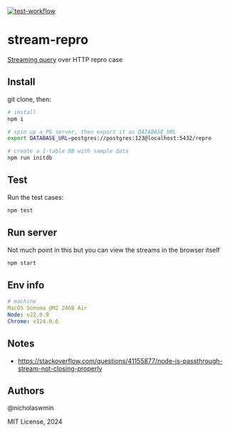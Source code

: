 [![test-workflow][test-workflow-badge]][ci-test]

# stream-repro
[Streaming query][streams] over HTTP repro case

## Install

git clone, then:

```bash
# install
npm i

# spin up a PG server, then export it as DATABASE_URL
export DATABASE_URL=postgres://postgres:123@localhost:5432/repro

# create a 1-table DB with sample data
npm run initdb
```

## Test

Run the test cases:

```bash
npm test
```

## Run server

Not much point in this but you can view the streams
in the browser itself

```bash
npm start
```

## Env info

```yml
# machine
MacOS Sonoma @M2 24GB Air
Node: v22.0.0
Chrome: v124.0.6  
```

## Notes

- https://stackoverflow.com/questions/41155877/node-js-passthrough-stream-not-closing-properly

## Authors

@nicholaswmin

MIT License, 2024

[test-workflow-badge]: https://github.com/nicholaswmin/stream-repro/actions/workflows/tests.yml/badge.svg
[ci-test]: https://github.com/nicholaswmin/stream-repro/actions/workflows/tests.yml
[streams]: https://nodejs.org/api/stream.html#readable-streams
[nicholaswmin]: https://github.com/nicholaswmin
